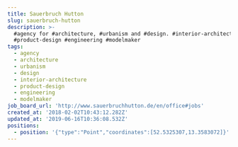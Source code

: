 ```yaml
---
title: Sauerbruch Hutton
slug: sauerbruch-hutton
description: >-
  #agency for #architecture, #urbanism and #design. #interior-architecture
  #product-design #engineering #modelmaker
tags:
  - agency
  - architecture
  - urbanism
  - design
  - interior-architecture
  - product-design
  - engineering
  - modelmaker
job_board_url: 'http://www.sauerbruchhutton.de/en/office#jobs'
created_at: '2018-02-02T10:43:12.282Z'
updated_at: '2019-06-16T10:36:08.532Z'
positions:
  - position: '{"type":"Point","coordinates":[52.5325307,13.3583072]}'
---
```


